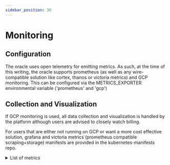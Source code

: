 ```yaml
---
sidebar_position: 30
---
```


# Monitoring


## Configuration
The oracle uses open telemetry for emitting metrics. As such, at the time of this writing, the oracle supports prometheus (as well as any wire-compatible solution like cortex, thanos or victoria metrics) and GCP monitoring. This can be configured via the METRICS_EXPORTER environmental variable ('prometheus' and 'gcp')

## Collection and Visualization
If GCP monitoring is used, all data collection and visualization is handled by the platform although users are advised to closely watch billing.

For users that are either not running on GCP or want a more cost effective solution, grafana and victoria metrics (prometheus compatible scraping+storage) manifests are provided in the kubernetes-manifests repo.
<details><summary>List of metrics</summary>


 <table>
  <tr>
    <th>Metric Name</th>
    <th>Description</th>
  </tr>
  <tr>
    <td>switchboard_aggregator_variance</td>
    <td>the ratio between the largest and smallest value from all aggregated responses for a given job</td>
  </tr>
  <tr>
    <td>switchboard_heartbeat_failure_total</td>
    <td>a counter for every time there is a heartbeat failure</td>
  </tr>
    <tr>
    <td>switchboard_job_failure_total</td>
    <td>a counter for every time there is a job failure</td>
  </tr>
  </tr>
    <tr>
    <td>switchboard_job_success_total</td>
    <td>a counter for every time there is a sucessful completion of a job</td>
  </tr>
  </tr>
    <tr>
    <td>switchboard_job_posting_total</td>
    <td>a counter for every time there is a job posting</td>
  </tr>
    </tr>
    <tr>
    <td>switchboard_log_age</td>
    <td>a value recorder for the age of the job logs when processed</td>
  </tr>
  </tr>
    <tr>
    <td>switchboard_node_aggregation_insufficient_responses_total</td>
    <td>a counter for every time there is an insufficient number of aggregated responses for a job</td>
  </tr>
    <tr>
    <td>switchboard_node_balance</td>
    <td>each oracle will report its balance with a label indicating the public key</td>
  </tr>
 <tr>
    <td>switchboard_save_result_failure_total</td>
    <td>a counter for the number of times an oracle is unable to commit a transaction to the blockchain</td>
  </tr>
   <td>scheduler_node_balance</td>
    <td>most recent balance of the scheduler wallet</td>
  </tr>

</table> 
</details>
